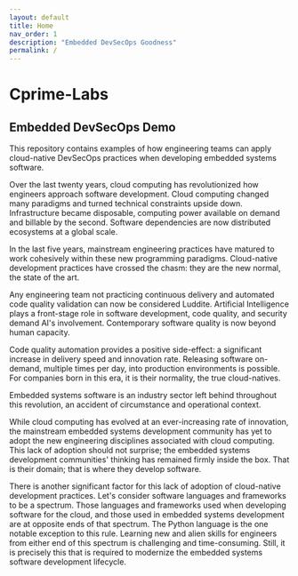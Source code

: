 ```yaml
---
layout: default
title: Home
nav_order: 1
description: "Embedded DevSecOps Goodness"
permalink: /
---
```


# Cprime-Labs

## Embedded DevSecOps Demo

This repository contains examples of how engineering teams can apply cloud-native DevSecOps practices when developing embedded systems software.

Over the last twenty years, cloud computing has revolutionized how engineers approach software development. Cloud computing changed many paradigms and turned technical constraints upside down. Infrastructure became disposable, computing power available on demand and billable by the second. Software dependencies are now distributed ecosystems at a global scale.

In the last five years, mainstream engineering practices have matured to work cohesively within these new programming paradigms. Cloud-native development practices have crossed the chasm: they are the new normal, the state of the art.

Any engineering team not practicing continuous delivery and automated code quality validation can now be considered Luddite. Artificial Intelligence plays a front-stage role in software development, code quality, and security demand AI's involvement. Contemporary software quality is now beyond human capacity.

Code quality automation provides a positive side-effect: a significant increase in delivery speed and innovation rate. Releasing software on-demand, multiple times per day, into production environments is possible. For companies born in this era, it is their normality, the true cloud-natives.

Embedded systems software is an industry sector left behind throughout this revolution, an accident of circumstance and operational context.

While cloud computing has evolved at an ever-increasing rate of innovation, the mainstream embedded systems development community has yet to adopt the new engineering disciplines associated with cloud computing. This lack of adoption should not surprise; the embedded systems development communities' thinking has remained firmly inside the box. That is their domain; that is where they develop software.

There is another significant factor for this lack of adoption of cloud-native development practices. Let's consider software languages and frameworks to be a spectrum. Those languages and frameworks used when developing software for the cloud, and those used in embedded systems development are at opposite ends of that spectrum. The Python language is the one notable exception to this rule. Learning new and alien skills for engineers from either end of this spectrum is challenging and time-consuming. Still, it is precisely this that is required to modernize the embedded systems software development lifecycle.
